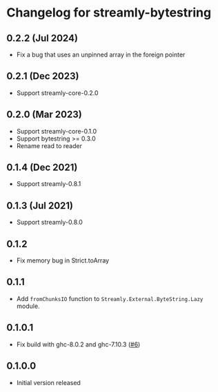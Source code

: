 # Changelog for streamly-bytestring

## 0.2.2 (Jul 2024)

* Fix a bug that uses an unpinned array in the foreign pointer

## 0.2.1 (Dec 2023)

* Support streamly-core-0.2.0

## 0.2.0 (Mar 2023)

* Support streamly-core-0.1.0
* Support bytestring >= 0.3.0
* Rename read to reader

## 0.1.4 (Dec 2021)

* Support streamly-0.8.1

## 0.1.3 (Jul 2021)

* Support streamly-0.8.0

## 0.1.2

* Fix memory bug in Strict.toArray

## 0.1.1

* Add `fromChunksIO` function to `Streamly.External.ByteString.Lazy` module.

## 0.1.0.1

* Fix build with ghc-8.0.2 and ghc-7.10.3 ([#6](https://github.com/psibi/streamly-bytestring/issues/5))

## 0.1.0.0

* Initial version released
